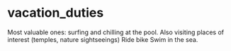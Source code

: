# vacation_duties
Most valuable ones: surfing and chilling at the pool.
Also visiting places of interest (temples, nature sightseeings)
Ride bike
Swim in the sea.
